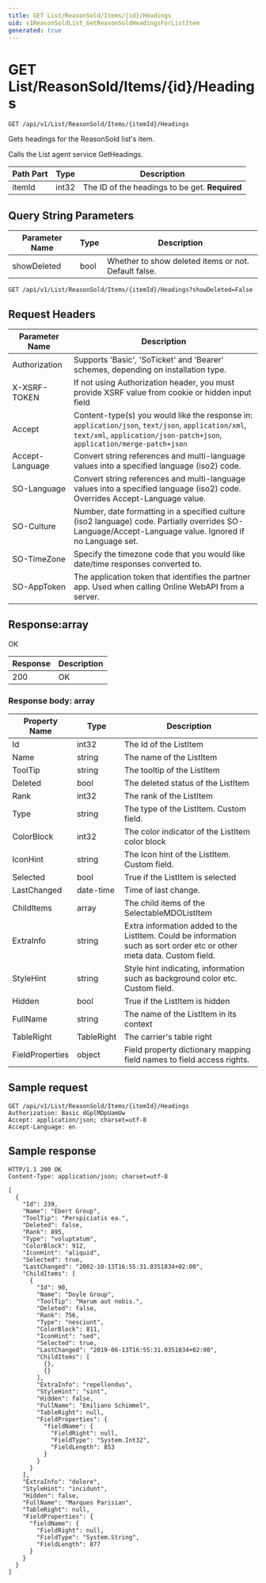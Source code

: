 ```yaml
---
title: GET List/ReasonSold/Items/{id}/Headings
uid: v1ReasonSoldList_GetReasonSoldHeadingsForListItem
generated: true
---
```


# GET List/ReasonSold/Items/{id}/Headings

```http
GET /api/v1/List/ReasonSold/Items/{itemId}/Headings
```

Gets headings for the ReasonSold list's item.


Calls the List agent service GetHeadings.





| Path Part | Type | Description |
|-----------|------|-------------|
| itemId | int32 | The ID of the headings to be get. **Required** |


## Query String Parameters

| Parameter Name | Type |  Description |
|----------------|------|--------------|
| showDeleted | bool |  Whether to show deleted items or not. Default false. |

```http
GET /api/v1/List/ReasonSold/Items/{itemId}/Headings?showDeleted=False
```


## Request Headers

| Parameter Name | Description |
|----------------|-------------|
| Authorization  | Supports 'Basic', 'SoTicket' and 'Bearer' schemes, depending on installation type. |
| X-XSRF-TOKEN   | If not using Authorization header, you must provide XSRF value from cookie or hidden input field |
| Accept         | Content-type(s) you would like the response in: `application/json`, `text/json`, `application/xml`, `text/xml`, `application/json-patch+json`, `application/merge-patch+json` |
| Accept-Language | Convert string references and multi-language values into a specified language (iso2) code. |
| SO-Language | Convert string references and multi-language values into a specified language (iso2) code. Overrides Accept-Language value. |
| SO-Culture | Number, date formatting in a specified culture (iso2 language) code. Partially overrides SO-Language/Accept-Language value. Ignored if no Language set. |
| SO-TimeZone | Specify the timezone code that you would like date/time responses converted to. |
| SO-AppToken | The application token that identifies the partner app. Used when calling Online WebAPI from a server. |


## Response:array

OK

| Response | Description |
|----------------|-------------|
| 200 | OK |

### Response body: array

| Property Name | Type |  Description |
|----------------|------|--------------|
| Id | int32 | The Id of the ListItem |
| Name | string | The name of the ListItem |
| ToolTip | string | The tooltip of the ListItem |
| Deleted | bool | The deleted status of the ListItem |
| Rank | int32 | The rank of the ListItem |
| Type | string | The type of the ListItem. Custom field. |
| ColorBlock | int32 | The color indicator of the ListItem color block |
| IconHint | string | The Icon hint of the ListItem. Custom field. |
| Selected | bool | True if the ListItem is selected |
| LastChanged | date-time | Time of last change. |
| ChildItems | array | The child items of the SelectableMDOListItem |
| ExtraInfo | string | Extra information added to the ListItem. Could be information such as sort order etc or other meta data. Custom field. |
| StyleHint | string | Style hint indicating, information such as background color etc. Custom field. |
| Hidden | bool | True if the ListItem is hidden |
| FullName | string | The name of the ListItem in its context |
| TableRight | TableRight | The carrier's table right |
| FieldProperties | object | Field property dictionary mapping field names to field access rights. |

## Sample request

```http!
GET /api/v1/List/ReasonSold/Items/{itemId}/Headings
Authorization: Basic dGplMDpUamUw
Accept: application/json; charset=utf-8
Accept-Language: en
```

## Sample response

```http_
HTTP/1.1 200 OK
Content-Type: application/json; charset=utf-8

[
  {
    "Id": 239,
    "Name": "Ebert Group",
    "ToolTip": "Perspiciatis ea.",
    "Deleted": false,
    "Rank": 895,
    "Type": "voluptatum",
    "ColorBlock": 912,
    "IconHint": "aliquid",
    "Selected": true,
    "LastChanged": "2002-10-13T16:55:31.0351834+02:00",
    "ChildItems": [
      {
        "Id": 90,
        "Name": "Doyle Group",
        "ToolTip": "Harum aut nobis.",
        "Deleted": false,
        "Rank": 756,
        "Type": "nesciunt",
        "ColorBlock": 811,
        "IconHint": "sed",
        "Selected": true,
        "LastChanged": "2019-06-13T16:55:31.0351834+02:00",
        "ChildItems": [
          {},
          {}
        ],
        "ExtraInfo": "repellendus",
        "StyleHint": "sint",
        "Hidden": false,
        "FullName": "Emiliano Schimmel",
        "TableRight": null,
        "FieldProperties": {
          "fieldName": {
            "FieldRight": null,
            "FieldType": "System.Int32",
            "FieldLength": 853
          }
        }
      }
    ],
    "ExtraInfo": "dolore",
    "StyleHint": "incidunt",
    "Hidden": false,
    "FullName": "Marques Parisian",
    "TableRight": null,
    "FieldProperties": {
      "fieldName": {
        "FieldRight": null,
        "FieldType": "System.String",
        "FieldLength": 877
      }
    }
  }
]
```